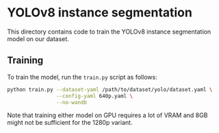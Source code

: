 # YOLOv8 instance segmentation

This directory contains code to train the YOLOv8 instance segmentation model on
our dataset.

## Training

To train the model, run the `train.py` script as follows:

```zsh
python train.py --dataset-yaml /path/to/dataset/yolo/dataset.yaml \
                --config-yaml 640p.yaml \
                --no-wandb
```

Note that training either model on GPU requires a lot of VRAM and 8GB might not be
sufficient for the 1280p variant.
